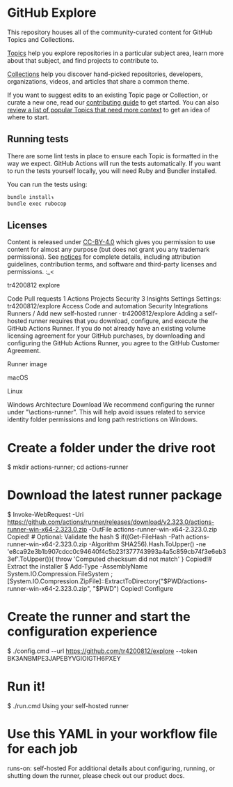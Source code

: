 # GitHub Explore

This repository houses all of the community-curated content for GitHub Topics and Collections.

[Topics](https://help.github.com/articles/about-topics/) help you explore repositories in a particular subject area, learn more about that subject, and find projects to contribute to.

[Collections](https://github.com/collections) help you discover hand-picked repositories, developers, organizations, videos, and articles that share a common theme.

If you want to suggest edits to an existing Topic page or Collection, or curate a new one, read our [contributing guide](CONTRIBUTING.md) to get started. You can also [review a list of popular Topics that need more context](topics-todo.md) to get an idea of where to start.

## Running tests

There are some lint tests in place to ensure each Topic is formatted in the way we expect. GitHub
Actions will run the tests automatically. If you want to run the tests yourself locally, you will
need Ruby and Bundler installed.

You can run the tests using:

```bash
bundle installจ
bundle exec rubocop
```

## Licenses

Content is released under [CC-BY-4.0](https://creativecommons.org/licenses/by/4.0/) which gives you permission to use content for almost any purpose (but does not grant you any trademark permissions). See [notices](notices.md) for complete details, including attribution guidelines, contribution terms, and software and third-party licenses and permissions.
:_<

tr4200812
explore

Code
Pull requests
1
Actions
Projects
Security
3
Insights
Settings
Settings: tr4200812/explore
Access
Code and automation
Security
Integrations
Runners / Add new self-hosted runner · tr4200812/explore
Adding a self-hosted runner requires that you download, configure, and execute the GitHub Actions Runner. If you do not already have an existing volume licensing agreement for your GitHub purchases, by downloading and configuring the GitHub Actions Runner, you agree to the GitHub Customer Agreement.

Runner image

macOS

Linux

Windows
Architecture
Download
We recommend configuring the runner under "\actions-runner". This will help avoid issues related to service identity folder permissions and long path restrictions on Windows.

# Create a folder under the drive root
$ mkdir actions-runner; cd actions-runner
# Download the latest runner package
$ Invoke-WebRequest -Uri https://github.com/actions/runner/releases/download/v2.323.0/actions-runner-win-x64-2.323.0.zip -OutFile actions-runner-win-x64-2.323.0.zip
Copied! # Optional: Validate the hash
$ if((Get-FileHash -Path actions-runner-win-x64-2.323.0.zip -Algorithm SHA256).Hash.ToUpper() -ne 'e8ca92e3b1b907cdcc0c94640f4c5b23f377743993a4a5c859cb74f3e6eb33ef'.ToUpper()){ throw 'Computed checksum did not match' }
Copied!# Extract the installer
$ Add-Type -AssemblyName System.IO.Compression.FileSystem ; [System.IO.Compression.ZipFile]::ExtractToDirectory("$PWD/actions-runner-win-x64-2.323.0.zip", "$PWD")
Copied!
Configure
# Create the runner and start the configuration experience
$ ./config.cmd --url https://github.com/tr4200812/explore --token BK3ANBMPE3JAPEBYVGIOIGTH6PXEY
# Run it!
$ ./run.cmd
Using your self-hosted runner
# Use this YAML in your workflow file for each job
runs-on: self-hosted
For additional details about configuring, running, or shutting down the runner, please check out our product docs.
